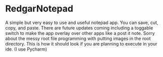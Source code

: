 # RedgarNotepad
A simple but very easy to use and useful notepad app. You can save, cut, copy, and paste. There are future updates coming including a toggable switch to make the app
overlay over other apps like a post it note. Sorry about the messy root file programming with putting images in the root directory. This is how it should look if you are planning to
execute in your ide. (I use Pycharm)
